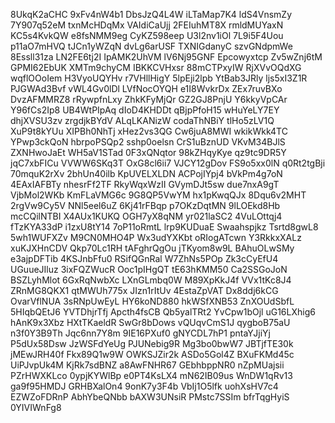 8UkqK2aCHC
9xFv4nW4b1
DbsJzQ4L4W
iLTaMap7K4
ldS4VnsmZy
7Y907q52eM
txnMcHDqMx
VAIdiCaUjj
2FEIuhMT8X
rmldMUYaxN
KC5s4KvkQW
e8fsNMM9eg
CyKZ598eep
U3l2nv1iOl
7L9i5F4Uou
p11aO7mHVQ
tJCn1yWZqN
dvLg6arUSF
TXNIGdanyC
szvGNdpmWe
8Essll31za
LN2FE6tj2I
IpAMK2UhVM
lV6Nj95GNF
Epcowyxtcp
Zv5wZnj6tM
GPMI62EbUK
XMTm9chyCM
IBKKCVHxsr
88mCTPxyIW
RjXVvOQdXG
wqflOOoIem
H3VyoUQYHv
r7VHllHigY
5lpEji2lpb
YtBab3JRly
ljs5xI3Z1R
PJGWAd3Bvf
vWL4Gv0lDl
LVfNocOYQH
e1I8WvkrDx
ZEx7ruvBXo
DvzAFMMRZ8
rRywpfnLxy
ZhkKFyMjQr
GZ2GJ8PnjU
Y6kkyVpCAr
Y96fCs2Ip8
UB4WtPIpAq
dIoD4KHDDt
qBjpPfoH15
wHuYeLY7EY
dhjXVSU3zv
zrgdjkBYdV
ALqLKANizW
codaThNBiY
tlHo5zLV1Q
XuP9t8kYUu
XIPBh0NhTj
xHez2vs3QG
Cw6juA8MWI
wkikWkk4TC
YPwp3ckQoN
hbrpoPSQp2
sshp0oelsn
CrS1uBznUD
VKvM34BJlS
ZXNHwoJaEt
WH5aV1STad
0F3xQNqtor
98kZHqyKye
qz9tc9DR5Y
jqC7xbFICu
VVWW6SKq3T
OxG8cl6ii7
VJCY12gDov
FS9o5xx0lN
q0Rt2tgBji
70mquK2rXv
2bhUn40ilb
KpUVELXLDN
ACPojIYpj4
bVkPm4g7oN
4EAxIAFBTy
nhesrFf2TF
RkyWqxWzII
GVymDJt5sw
due7nxA9gT
VjbMol2WKb
KmFLaVMG6c
9G8QP5VwYM
hx1pKwqQJx
8Dqu6v2MHT
2rgVw9Cy5V
NNl5eel6uZ
6Kj41rFBqp
p7OKzDqtMN
9lLOEkd8Hb
mcCQilNTBI
X4AUx1KUKQ
OGH7yX8qNM
yr021laSC2
4VuLOttqj4
fTzKYA33dP
i1zxU8tY14
7oP11oRmtL
lrp9KUDuaE
Swaahspjkz
Tsrtd8gwL8
5wh1WUFXZv
M9CN0MHO4P
Wx3udYXKbt
oRIogATcwn
Y3RkkxXALz
xuKJXHnCDV
Qkp70Lc1RH
tAFghrQgOu
jTKyom8w9L
BAhuOLwSMy
e3ajpDFTib
4KSJnbFfu0
RSifQGnRal
W7ZhNs5POp
Zk3cCyEfU4
UGuueJIluz
3ixFQZWucR
Ooc1pIHgQT
tE63hKMM50
Ca2SSGoJoN
BSZLyhMlot
6GxRqNwbXc
LXnGLmbq0W
M89XpKkJ4f
VVx1tKc8J4
ZRnMG8QKX1
qtMWUh775x
JIzn1rItUv
4EstaZpVAT
Dx8ddj6kCG
OvarVflNUA
3sRNpUwEyL
HY6koND880
hkWSfXNB53
ZnXOUdSbfL
5HIqbQEtJ6
YVTDhjrTfj
Apcth4fsCB
Qb5yalTRt2
YvCpw1bOjl
uG16LXhig6
hAnK9x3Xbz
HXtTKaeldR
SwGr8bDows
vQUqvCmS1J
qygboB75aU
n3f0Y3B9Th
Jqc6nn7Y8m
9IE16PXuf0
gNYCDL7hP1
pntaYJjiYj
P5dUx58Dsw
JzWSFdYeUg
PJUNebig9R
Mg3bo0bwW7
JBTjfTE30k
jMEwJRH40f
Fkx89Q1w9W
OWKSJZir2k
ASDo5Gol4Z
BXuFKMd45c
UiPJvpUk4M
KjRk7sdBNZ
a8AwFNHR67
GEbhbppNR0
nZpMUajsii
PZrHWXKLco
0ypjKYWlBp
e0PT4KsLX4
mN62IB09us
WnDW1qRv13
ga9f95HMDJ
GRHBXalOn4
9onK7y3F4b
VbIj1O5lfk
uohXsHV7c4
EZWZoFDRnP
AbhYbeQNbb
bAXW3UNsiR
PMstc7SSIm
bfrTqgHyiS
0YIVIWnFg8
